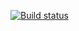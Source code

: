 [![Build status](https://ci.appveyor.com/api/projects/status/78lmhax3k8keuij2?svg=true)](https://ci.appveyor.com/project/ValiullinAd/selenide)




